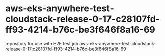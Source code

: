 # aws-eks-anywhere-test-cloudstack-release-0-17-c28107fd-ff93-4214-b76c-be3f646f8a16-69
repository for use with E2E test job aws-eks-anywhere-test-cloudstack-release-0-17:c28107fd-ff93-4214-b76c-be3f646f8a16-69
